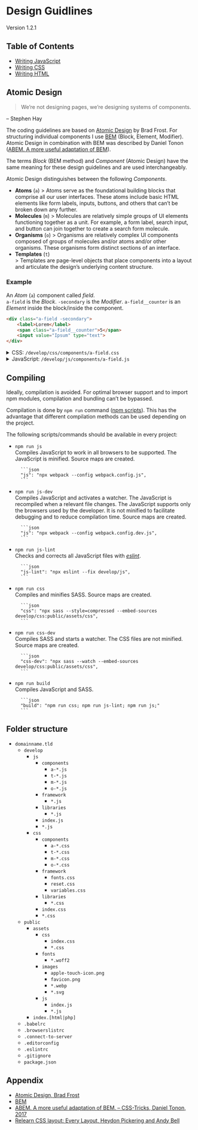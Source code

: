 # Design Guidlines
Version 1.2.1

## Table of Contents

- [Writing JavaScript](js/README.md)
- [Writing CSS](css/README.md)
- [Writing HTML](html/README.md)


## Atomic Design

> We’re not designing pages, we’re designing systems of components. 

– Stephen Hay

The coding guidelines are based on [Atomic Design](https://atomicdesign.bradfrost.com) by Brad Frost. For structuring individual components I use [BEM](https://getbem.com) (Block, Element, Modifier). Atomic Design in combination with BEM was described by Daniel Tonon ([ABEM. A more useful adaptation of BEM](https://css-tricks.com/abem-useful-adaptation-bem/)).

The terms *Block* (BEM method) and *Component* (Atomic Design) have the same meaning for these design guidelines and are used interchangeably.

Atomic Design distinguishes between the following *Components*.
- **Atoms** (`a`)
		> Atoms serve as the foundational building blocks that comprise all our user interfaces. These atoms include basic HTML elements like form labels, inputs, buttons, and others that can’t be broken down any further.
- **Molecules** (`m`) 
		> Molecules are relatively simple groups of UI elements functioning together as a unit. For example, a form label, search input, and button can join together to create a search form molecule.
- **Organisms** (`o`) 
		> Organisms are relatively complex UI components composed of groups of molecules and/or atoms and/or other organisms. These organisms form distinct sections of an interface.
- **Templates** (`t`)  
		> Templates are page-level objects that place components into a layout and articulate the design’s underlying content structure.

### Example

An *Atom* (`a`) component called *field*.  
`a-field` is the *Block*. `-secondary` is the *Modifier*. `a-field__counter` is an *Element* inside the block/inside the component.

```html
<div class="a-field -secondary">
	<label>Lorem</label>
	<span class="a-field__counter">5</span>
	<input value="Ipsum" type="text">
</div>
```

<details>
<summary>CSS: <code>/develop/css/components/a-field.css</code></summary>

```css
.a-field {
	> label {
		font-weight: 700;
	}
	
	&.-secondary {
		> label {
			color: gray;
		}
	}
}

.a-field__counter {
	font-size: 0.8em;
}
```

</details>

<details>
<summary>JavaScript: <code>/develop/js/components/a-field.js</code></summary>

```js
class AField {
	constructor(element) {
		const inputElement = element.querySelector('input');
		const counterElement = element.querySelector('.a-field__counter');
		
		function onInputChange() {
			counterElement.innerText = inputElement.value.length;
		}
		
		inputElement.addEventListener('change', onInputChange);
	}
}

export default AField;
```
</details>


## Compiling

Ideally, compilation is avoided. For optimal browser support and to import npm modules, compilation and bundling can’t be bypassed.

Compilation is done by `npm run` command ([npm scripts](https://docs.npmjs.com/cli/using-npm/scripts)). This has the advantage that different compilation methods can be used depending on the project.

The following scripts/commands should be available in every project:

- `npm run js`  
		Compiles JavaScript to work in all browsers to be supported. The JavaScript is minified. Source maps are created.  
	
		```json
		"js": "npx webpack --config webpack.config.js",
		```
		
- `npm run js-dev`  
		Compiles JavaScript and activates a watcher. The JavaScript is recompiled when a relevant file changes. The JavaScript supports only the browsers used by the developer. It is not minified to facilitate debugging and to reduce compilation time. Source maps are created.  
	
		```json
		"js": "npx webpack --config webpack.config.dev.js",
		```
	
- `npm run js-lint`  
		Checks and corrects all JavaScript files with [*eslint*](https://eslint.org).  
	
		```json
		"js-lint": "npx eslint --fix develop/js",
		```
	
- `npm run css`  
		Compiles and minifies SASS. Source maps are created.  
	
		```json
		"css": "npx sass --style=compressed --embed-sources develop/css:public/assets/css",
		```
	
- `npm run css-dev`  
		Compiles SASS and starts a watcher. The CSS files are not minified. Source maps are created.  
	
		```json
		"css-dev": "npx sass --watch --embed-sources develop/css:public/assets/css",
		```
	
- `npm run build`  
		Compiles JavaScript and SASS.  
	
		```json
		"build": "npm run css; npm run js-lint; npm run js;"
		```


## Folder structure

- `domainname.tld`
	- `develop`
		- `js`
			- `components`
				- `a-*.js`
				- `t-*.js`
				- `m-*.js`
				- `o-*.js`
			- `framework`
				- `*.js`
			- `libraries`
				- `*.js`
			- `index.js`
			- `*.js`
		- `css`
			- `components`
				- `a-*.css`
				- `t-*.css`
				- `m-*.css`
				- `o-*.css`
			- `framework`
				- `fonts.css`
				- `reset.css`
				- `variables.css`
			- `libraries`
				- `*.css`
			- `index.css`
			- `*.css`
	- `public`
		- `assets`
			- `css`
				- `index.css`
				- `*.css`
			- `fonts`
				- `*.woff2`
			- `images`
				- `apple-touch-icon.png`
				- `favicon.png`
				- `*.webp`
				- `*.svg`
			- `js`
				- `index.js`
				- `*.js`
		- `index.[html|php]`
	- `.babelrc`
	- `.browserslistrc`
	- `.connect-to-server`
	- `.editorconfig`
	- `.eslintrc`
	- `.gitignore`
	- `package.json`


## Appendix

- [Atomic Design, Brad Frost](https://atomicdesign.bradfrost.com)
- [BEM](https://getbem.com)
- [ABEM. A more useful adaptation of BEM. – CSS-Tricks, Daniel Tonon, 2017](https://css-tricks.com/abem-useful-adaptation-bem/)
- [Relearn CSS layout: Every Layout, Heydon Pickering and Andy Bell](https://every-layout.dev)
